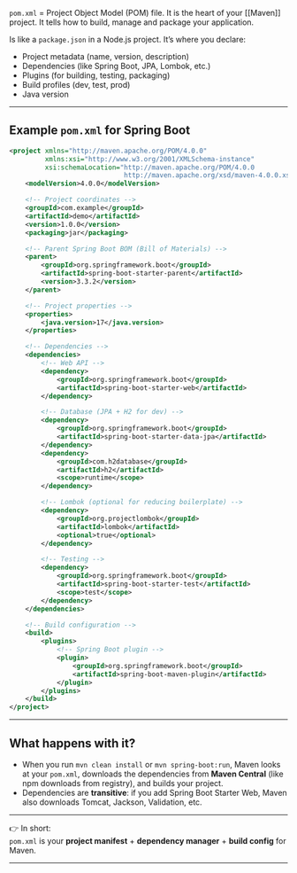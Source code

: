 `pom.xml` = Project Object Model (POM) file.
It is the heart of your [[Maven]] project. It tells how to build, manage and package your application.

Is like a `package.json` in a Node.js project.
It’s where you declare:

- Project metadata (name, version, description)
- Dependencies (like Spring Boot, JPA, Lombok, etc.)
- Plugins (for building, testing, packaging)
- Build profiles (dev, test, prod)
- Java version

---

## Example `pom.xml` for Spring Boot

```xml
<project xmlns="http://maven.apache.org/POM/4.0.0"
         xmlns:xsi="http://www.w3.org/2001/XMLSchema-instance"
         xsi:schemaLocation="http://maven.apache.org/POM/4.0.0
                             http://maven.apache.org/xsd/maven-4.0.0.xsd">
    <modelVersion>4.0.0</modelVersion>

    <!-- Project coordinates -->
    <groupId>com.example</groupId>
    <artifactId>demo</artifactId>
    <version>1.0.0</version>
    <packaging>jar</packaging>

    <!-- Parent Spring Boot BOM (Bill of Materials) -->
    <parent>
        <groupId>org.springframework.boot</groupId>
        <artifactId>spring-boot-starter-parent</artifactId>
        <version>3.3.2</version>
    </parent>

    <!-- Project properties -->
    <properties>
        <java.version>17</java.version>
    </properties>

    <!-- Dependencies -->
    <dependencies>
        <!-- Web API -->
        <dependency>
            <groupId>org.springframework.boot</groupId>
            <artifactId>spring-boot-starter-web</artifactId>
        </dependency>

        <!-- Database (JPA + H2 for dev) -->
        <dependency>
            <groupId>org.springframework.boot</groupId>
            <artifactId>spring-boot-starter-data-jpa</artifactId>
        </dependency>
        <dependency>
            <groupId>com.h2database</groupId>
            <artifactId>h2</artifactId>
            <scope>runtime</scope>
        </dependency>

        <!-- Lombok (optional for reducing boilerplate) -->
        <dependency>
            <groupId>org.projectlombok</groupId>
            <artifactId>lombok</artifactId>
            <optional>true</optional>
        </dependency>

        <!-- Testing -->
        <dependency>
            <groupId>org.springframework.boot</groupId>
            <artifactId>spring-boot-starter-test</artifactId>
            <scope>test</scope>
        </dependency>
    </dependencies>

    <!-- Build configuration -->
    <build>
        <plugins>
            <!-- Spring Boot plugin -->
            <plugin>
                <groupId>org.springframework.boot</groupId>
                <artifactId>spring-boot-maven-plugin</artifactId>
            </plugin>
        </plugins>
    </build>
</project>

```

---
## What happens with it?

- When you run `mvn clean install` or `mvn spring-boot:run`, Maven looks at your `pom.xml`, downloads the dependencies from **Maven Central** (like npm downloads from registry), and builds your project.
- Dependencies are **transitive**: if you add Spring Boot Starter Web, Maven also downloads Tomcat, Jackson, Validation, etc.

---

👉 In short:  
`pom.xml` is your **project manifest** + **dependency manager** + **build config** for Maven.

---